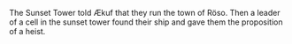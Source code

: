 The Sunset Tower told Ækuf that they run the town of Röso. Then a leader of a cell in the sunset tower found their ship and gave them the proposition of a heist.